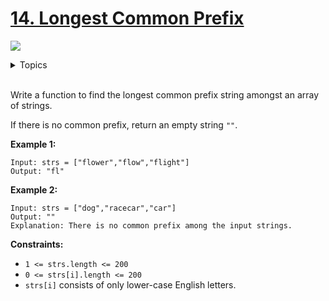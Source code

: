 # [14. Longest Common Prefix](https://leetcode-cn.com/problems/longest-common-prefix/)

![](https://img.shields.io/badge/Difficulty-Easy-green.svg)


<details>
<summary>Topics</summary>

* [`String`](https://leetcode.com/tag/string/)

</details>
<br />

Write a function to find the longest common prefix string amongst an array of strings.

If there is no common prefix, return an empty string `""`.

**Example 1:**

```
Input: strs = ["flower","flow","flight"]
Output: "fl"
```

**Example 2:**

```
Input: strs = ["dog","racecar","car"]
Output: ""
Explanation: There is no common prefix among the input strings.
```

**Constraints:**

 + `1 <= strs.length <= 200`
 + `0 <= strs[i].length <= 200`
 + `strs[i]` consists of only lower-case English letters.
